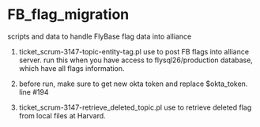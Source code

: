 # FB_flag_migration
scripts and data to handle FlyBase flag data into alliance

1. ticket_scrum-3147-topic-entity-tag.pl
   use to post FB flags into alliance server.
   run this when you have access to flysql26/production database, which have all flags information.

2. before run, make sure to get new okta token and replace $okta_token. line #194

3. ticket_scrum-3147-retrieve_deleted_topic.pl
   use to retrieve deleted flag from local files at Harvard.


